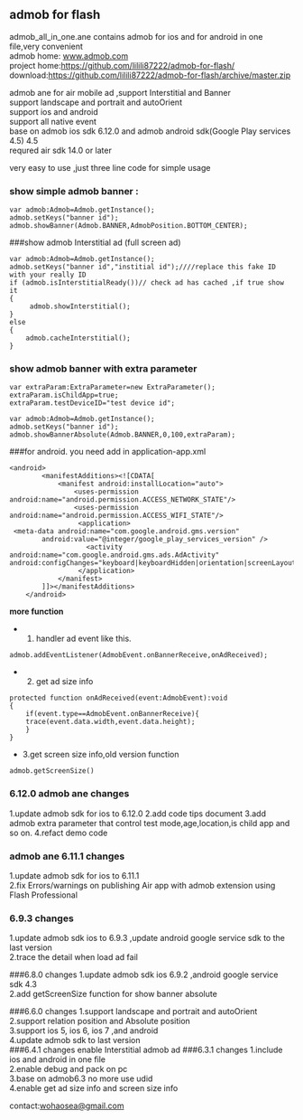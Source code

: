 admob for flash 
------

admob_all_in_one.ane      contains admob for ios and for android in one file,very convenient <br/>
admob home: www.admob.com<br/>
project home:https://github.com/lilili87222/admob-for-flash/ <br />
download:https://github.com/lilili87222/admob-for-flash/archive/master.zip

admob ane for air mobile ad ,support Interstitial and Banner<br/>
support  landscape and portrait  and autoOrient<br/>
support ios and android<br/>
support all native event<br/>
base on admob ios sdk 6.12.0 and admob android sdk(Google Play services 4.5) 4.5<br/>
requred  air sdk 14.0 or later <br/>

very easy to use ,just three line code for simple usage<br/>
### show simple admob banner :
```
var admob:Admob=Admob.getInstance();
admob.setKeys("banner id");
admob.showBanner(Admob.BANNER,AdmobPosition.BOTTOM_CENTER);
```

###show admob  Interstitial ad (full screen ad)
```
var admob:Admob=Admob.getInstance();
admob.setKeys("banner id","institial id");////replace this fake ID with your really ID
if (admob.isInterstitialReady())// check ad has cached ,if true show it
{
     admob.showInterstitial();
}
else
{
    admob.cacheInterstitial();
}
```
### show admob banner with extra parameter 
```
var extraParam:ExtraParameter=new ExtraParameter();
extraParam.isChildApp=true;
extraParam.testDeviceID="test device id";

var admob:Admob=Admob.getInstance();
admob.setKeys("banner id");
admob.showBannerAbsolute(Admob.BANNER,0,100,extraParam);
```
###for android.  you need add in application-app.xml
```
<android>
        <manifestAdditions><![CDATA[
			<manifest android:installLocation="auto">
			    <uses-permission android:name="android.permission.ACCESS_NETWORK_STATE"/>
			    <uses-permission android:name="android.permission.ACCESS_WIFI_STATE"/>
			     <application>
 <meta-data android:name="com.google.android.gms.version"
        android:value="@integer/google_play_services_version" />
			  	   <activity android:name="com.google.android.gms.ads.AdActivity" android:configChanges="keyboard|keyboardHidden|orientation|screenLayout|uiMode|screenSize|smallestScreenSize"/>
			     </application>
			</manifest>
		]]></manifestAdditions>
    </android>
```

**more function**
- 1. handler  ad event  like this.
```
admob.addEventListener(AdmobEvent.onBannerReceive,onAdReceived);
```
- 2. get ad size info
```
protected function onAdReceived(event:AdmobEvent):void
{
    if(event.type==AdmobEvent.onBannerReceive){
	trace(event.data.width,event.data.height);
    }
}
```
- 3.get screen size info,old version function
```
admob.getScreenSize()

```

### 6.12.0 admob ane changes
1.update admob sdk for ios to 6.12.0
2.add code tips document
3.add admob extra parameter that control test mode,age,location,is child app and so on.
4.refact demo code

### admob ane 6.11.1 changes
1.update admob sdk for ios to 6.11.1<br/>
2.fix Errors/warnings on publishing Air app with admob extension using Flash Professional

### 6.9.3 changes
1.update admob sdk ios to 6.9.3 ,update android google service sdk to the last version<br/>
2.trace the detail when load ad fail<br/>

###6.8.0 changes
1.update admob sdk ios 6.9.2 ,android google service sdk 4.3<br/>
2.add getScreenSize function for show banner absolute<br/>

###6.6.0 changes
1.support  landscape and portrait  and autoOrient<br/>
2.support relation position and Absolute position<br/>
3.support ios 5, ios 6, ios 7 ,and android<br/>
4.update admob sdk to last version<br/>
###6.4.1 changes
enable Interstitial admob ad 
###6.3.1 changes
1.include ios and android in one file<br/>
2.enable debug and pack on pc<br/>
3.base on admob6.3 no more use udid<br/>
4.enable get ad size info and screen size info<br/>

contact:wohaosea@gmail.com
